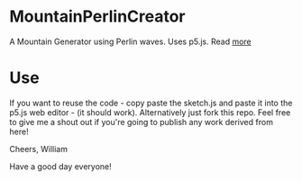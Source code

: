 # MountainPerlinCreator
A Mountain Generator using Perlin waves. Uses p5.js. Read [more](https://www.iamwilliamj.com/projects/2020-10-05-p5jsMountainGenerator.html)

# Use
If you want to reuse the code - copy paste the sketch.js and paste it into the p5.js web editor - (it should work).
Alternatively just fork this repo.
Feel free to give me a shout out if you're going to publish any work derived from here!

Cheers,
William

Have a good day everyone!
